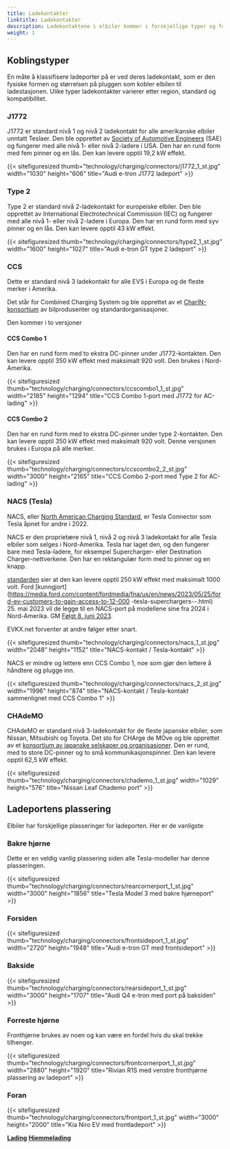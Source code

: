 ```yaml
---
title: Ladekontakter
linktitle: Ladekontakter
description: Ladekontaktene i elbiler kommer i forskjellige typer og forskjellige steder.
weight: 1
---
```

<!-- markdownlint-disable MD033 -->

## Koblingstyper

En måte å klassifisere ladeporter på er ved deres ladekontakt, som er den fysiske formen og størrelsen på pluggen som kobler elbilen til ladestasjonen. Ulike typer ladekontakter varierer etter region, standard og kompatibilitet.

### J1772

J1772 er standard nivå 1 og nivå 2 ladekontakt for alle amerikanske elbiler unntatt Teslaer. Den ble opprettet av [Society of Automotive Engineers](https://www.sae.org/standards/content/j1772_201710/) (SAE) og fungerer med alle nivå 1- eller nivå 2-ladere i USA. Den har en rund form med fem pinner og en lås. Den kan levere opptil 19,2 kW effekt.

{{< sitefiguresized thumb="technology/charging/connectors/j1772_1_st.jpg" width="1030" height="606" title="Audi e-tron J1772 ladeport" >}}

### Type 2

Type 2 er standard nivå 2-ladekontakt for europeiske elbiler. Den ble opprettet av International Electrotechnical Commission (IEC) og fungerer med alle nivå 1- eller nivå 2-ladere i Europa. Den har en rund form med syv pinner og en lås. Den kan levere opptil 43 kW effekt.

{{< sitefiguresized thumb="technology/charging/connectors/type2_1_st.jpg" width="1600" height="1027" title="Audi e-tron GT type 2 ladeport" >}}

### CCS

Dette er standard nivå 3 ladekontakt for alle EVS i Europa og de fleste merker i Amerika.

Det står for Combined Charging System og ble opprettet av et [CharIN-konsortium](https://www.charin.global/) av bilprodusenter og standardorganisasjoner.

Den kommer i to versjoner

#### CCS Combo 1

Den har en rund form med to ekstra DC-pinner under J1772-kontakten. Den kan levere opptil 350 kW effekt med maksimalt 920 volt. Den brukes i Nord-Amerika.

{{< sitefiguresized thumb="technology/charging/connectors/ccscombo1_1_st.jpg" width="2185" height="1294" title="CCS Combo 1-port med J1772 for AC-lading" >}}

#### CCS Combo 2

Den har en rund form med to ekstra DC-pinner under type 2-kontakten. Den kan levere opptil 350 kW effekt med maksimalt 920 volt. Denne versjonen brukes i Europa på alle merker.

{{< sitefiguresized thumb="technology/charging/connectors/ccscombo2_2_st.jpg" width="3000" height="2165" title="CCS Combo 2-port med Type 2 for AC-lading" >}}
### NACS (Tesla)

NACS, eller [North American Charging Standard](https://www.tesla.com/blog/opening-north-american-charging-standard), er Tesla Connector som Tesla åpnet for andre i 2022.

NACS er den proprietære nivå 1, nivå 2 og nivå 3 ladekontakt for alle Tesla elbiler som selges i Nord-Amerika. Tesla har laget den, og den fungerer bare med Tesla-ladere, for eksempel Supercharger- eller Destination Charger-nettverkene. Den har en rektangulær form med to pinner og en knapp.

[standarden](https://tesla-cdn.thron.com/static/HXVNIC_North_American_Charging_Standard_Technical_Specification_TS-0023666_HFTPKZ.pdf) sier at den kan levere opptil 250 kW effekt med maksimalt 1000 volt. Ford [kunngjort](https://media.ford.com/content/fordmedia/fna/us/en/news/2023/05/25/ford-ev-customers-to-gain-access-to-12-000 -tesla-superchargers--.html) 25. mai 2023 vil de legge til en NACS-port på modellene sine fra 2024 i Nord-Amerika. GM [Følgt 8. juni 2023](https://news.gm.com/newsroom.detail.html/Pages/news/us/en/2023/jun/0608-gm.html).

EVKX.net forventer at andre følger etter snart.

{{< sitefiguresized thumb="technology/charging/connectors/nacs_1_st.jpg" width="2048" height="1152" title="NACS-kontakt / Tesla-kontakt" >}}

NACS er mindre og lettere enn CCS Combo 1, noe som gjør den lettere å håndtere og plugge inn.

{{< sitefiguresized thumb="technology/charging/connectors/nacs_2_st.jpg" width="1996" height="874" title="NACS-kontakt / Tesla-kontakt sammenlignet med CCS Combo 1" >}}
### CHAdeMO

CHAdeMO er standard nivå 3-ladekontakt for de fleste japanske elbiler, som Nissan, Mitsubishi og Toyota. Det sto for CHArge de MOve og ble opprettet av et [konsortium av japanske selskaper og organisasjoner](https://www.chademo.com/). Den er rund, med to store DC-pinner og to små kommunikasjonspinner. Den kan levere opptil 62,5 kW effekt.

{{< sitefiguresized thumb="technology/charging/connectors/chademo_1_st.jpg" width="1029" height="576" title="Nissan Leaf Chademo port" >}}

## Ladeportens plassering

Elbiler har forskjellige plasseringer for ladeporten. Her er de vanligste

### Bakre hjørne

Dette er en veldig vanlig plassering siden alle Tesla-modeller har denne plasseringen.

{{< sitefiguresized thumb="technology/charging/connectors/rearcornerport_1_st.jpg" width="3000" height="1856" title="Tesla Model 3 med bakre hjørneport" >}}

### Forsiden

{{< sitefiguresized thumb="technology/charging/connectors/frontsideport_1_st.jpg" width="2720" height="1948" title="Audi e-tron GT med frontsideport" >}}

### Bakside

{{< sitefiguresized thumb="technology/charging/connectors/rearsideport_1_st.jpg" width="3000" height="1707" title="Audi Q4 e-tron med port på baksiden" >}}

### Forreste hjørne

Fronthjørne brukes av noen og kan være en fordel hvis du skal trekke tilhenger.

{{< sitefiguresized thumb="technology/charging/connectors/frontcornerport_1_st.jpg" width="2880" height="1920" title="Rivian R1S med venstre fronthjørne plassering av ladeport" >}}

### Foran

{{< sitefiguresized thumb="technology/charging/connectors/frontport_1_st.jpg" width="3000" height="2000" title="Kia Niro EV med frontladeport" >}}

<div class="mt-3 mb-3">
    <a href="../" class="text-decoration-none text-black"><strong><i class="bi-arrow-left"></i> Lading</strong></a>
    <a href="../homecharging/" class="text-decoration-none text-black float-end"><strong>Hjemmelading <i class="bi-arrow-right"></i></strong></a>
</div>